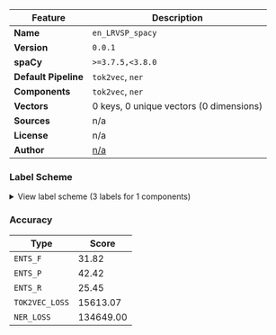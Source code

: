 | Feature | Description |
| --- | --- |
| **Name** | `en_LRVSP_spacy` |
| **Version** | `0.0.1` |
| **spaCy** | `>=3.7.5,<3.8.0` |
| **Default Pipeline** | `tok2vec`, `ner` |
| **Components** | `tok2vec`, `ner` |
| **Vectors** | 0 keys, 0 unique vectors (0 dimensions) |
| **Sources** | n/a |
| **License** | n/a |
| **Author** | [n/a]() |

### Label Scheme

<details>

<summary>View label scheme (3 labels for 1 components)</summary>

| Component | Labels |
| --- | --- |
| **`ner`** | `ref_doc`, `ref_part`, `title` |

</details>

### Accuracy

| Type | Score |
| --- | --- |
| `ENTS_F` | 31.82 |
| `ENTS_P` | 42.42 |
| `ENTS_R` | 25.45 |
| `TOK2VEC_LOSS` | 15613.07 |
| `NER_LOSS` | 134649.00 |